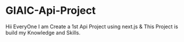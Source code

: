 # GIAIC-Api-Project
Hii EveryOne I am Create a 1st Api Project  using next.js &amp; This Project is build my Knowledge and Skills.
